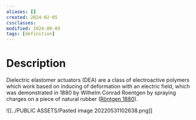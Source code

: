 ```yaml
---
aliases: []
created: 2024-02-05
cssclasses: 
modified: 2024-09-03
tags: [definition]
---
```


# Description

Dielectric elastomer actuators (DEA) are a class of electroactive polymers which work based on inducing of deformation with an electric field, which was demonstrated in 1880 by Wilhelm Conrad Roentgen by spraying charges on a piece of natural rubber ([Röntgen 1880](https://softroboticstoolkit.com/sorotoolkit/publications/ueber-die-durch-electricitat-bewirkten-form%E2%80%94und-volumenanderungen-von)).

![[../PUBLIC ASSETS/Pasted image 20220531102638.png]]
